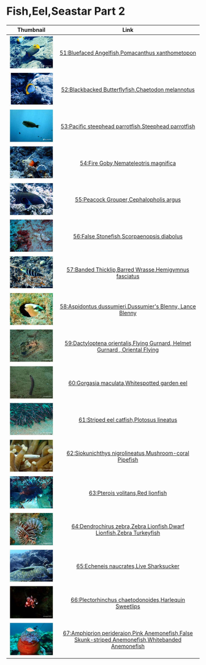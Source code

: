 # Fish,Eel,Seastar Part 2

| Thumbnail | Link |
| :---: | :---: |
| ![](../../.gitbook/assets/small-bluefaced-angelfish.jpg)  | [51:Bluefaced Angelfish,Pomacanthus xanthometopon](51-bluefaced-angelfish-pomacanthus-xanthometopon.md) |
| ![](../../.gitbook/assets/small-blackbacked-butterflyfish.jpg)  | [52:Blackbacked Butterflyfish,Chaetodon melannotus](52-blackbacked-butterflyfish-chaetodon-melannotus.md) |
| ![](../../.gitbook/assets/small-steephead-parrotfish.jpg)  | [53:Pacific steephead parrotfish,Steephead parrotfish](53-pacific-steephead-parrotfish-steephead-parrotfish.md) |
| ![](../../.gitbook/assets/small-fire-goby.jpg)  | [54:Fire Goby,Nemateleotris magnifica](54-fire-goby-nemateleotris-magnifica.md) |
| ![](../../.gitbook/assets/small-peacock-grouper.jpg)  | [55:Peacock Grouper,Cephalopholis argus](55-peacock-grouper-cephalopholis-argus.md) |
| ![](../../.gitbook/assets/small-false-stonefish.jpg)  | [56:False Stonefish,Scorpaenopsis diabolus](56-false-stonefish-scorpaenopsis-diabolus.md) |
| ![](../../.gitbook/assets/small-banded-thicklip.jpg)  | [57:Banded Thicklip,Barred Wrasse,Hemigymnus fasciatus](3-unknow.md) |
| ![](../../.gitbook/assets/small-aspidontus-dussumieri.jpg)  | [58:Aspidontus dussumieri,Dussumier's Blenny, Lance Blenny](58-aspidontus-dussumieri-dussumiers-blenny-lance-blenny.md) |
|  ![](../../.gitbook/assets/small-dactyloptena-orientalis.jpg)  | [59:Dactyloptena orientalis,Flying Gurnard, Helmet Gurnard , Oriental Flying](59-dactyloptena-orientalis-flying-gurnard-helmet-gurnard-oriental-flying.md) |
| ![](../../.gitbook/assets/small-gorgasia-maculata.jpg)  | [60:Gorgasia maculata,Whitespotted garden eel](60-gorgasia-maculata-whitespotted-garden-eel.md) |
| ![](../../.gitbook/assets/small-striped-eel-catfish.jpg)  | [61:Striped eel catfish,Plotosus lineatus](61-striped-eel-catfish-plotosus-lineatus.md) |
| ![](../../.gitbook/assets/small-siokunichthys-nigrolineatus.jpg)  | [62:Siokunichthys nigrolineatus,Mushroom-coral Pipefish](62-siokunichthys-nigrolineatus-mushroom-coral-pipefish.md) |
| ![](../../.gitbook/assets/small-pterois-volitans.jpg)  | [63:Pterois volitans,Red lionfish](63-pterois-volitans-red-lionfish.md) |
| ![](../../.gitbook/assets/small-dendrochirus-zebra.jpg)  | [64:Dendrochirus zebra,Zebra Lionfish,Dwarf Lionfish,Zebra Turkeyfish](64-dendrochirus-zebra-zebra-lionfish-dwarf-lionfish-zebra-turkeyfish.md) |
| ![](../../.gitbook/assets/echeneis-naucrates%20%281%29.jpg)  | [65:Echeneis naucrates,Live Sharksucker](65-echeneis-naucrates-live-sharksucker.md) |
| ![](../../.gitbook/assets/small-plectorhinchus-chaetodonoides.jpg)  | [66:Plectorhinchus chaetodonoides,Harlequin Sweetlips](66-plectorhinchus-chaetodonoides-harlequin-sweetlips.md) |
| ![](../../.gitbook/assets/small-amphiprion-perideraion.jpg)  | [67:Amphiprion perideraion,Pink Anemonefish,False Skunk-striped Anemonefish,Whitebanded Anemonefish](67-amphiprion-perideraion-pink-anemonefish-false-skunk-striped-anemonefish-whitebanded-anemonefish.md) |

